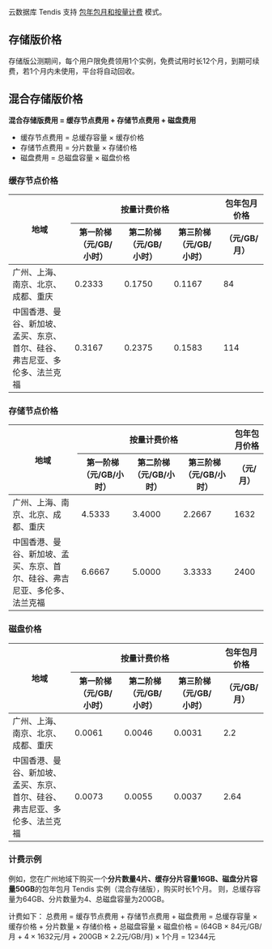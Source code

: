 云数据库 Tendis 支持 [包年包月和按量计费](https://cloud.tencent.com/document/product/1363/50852) 模式。

## 存储版价格
存储版公测期间，每个用户限免费领用1个实例，免费试用时长12个月，到期可续费，若1个月内未使用，平台将自动回收。

## 混合存储版价格
**混合存储版费用 = 缓存节点费用 + 存储节点费用 + 磁盘费用**
- 缓存节点费用 = 总缓存容量 × 缓存价格
- 存储节点费用 = 分片数量 × 存储价格
- 磁盘费用 = 总磁盘容量 × 磁盘价格

### 缓存节点价格
<table>
<tr><th rowspan=2>地域</th><th colspan = "3">按量计费价格	</th><th>包年包月价格</th></tr>
<tr><th>第一阶梯（元/GB/小时）</th><th>第二阶梯（元/GB/小时）</th><th>第三阶梯（元/GB/小时）</th><th>（元/GB/月）</th></tr>
<tbody>
<tr>
<td>广州、上海、南京、北京、成都、重庆</td>
<td>0.2333</td><td>0.1750</td><td>0.1167</td><td>84</td>
</tr>
<tr>
<td>中国香港、曼谷、新加坡、孟买、东京、首尔、硅谷、弗吉尼亚、多伦多、法兰克福</td>
<td>0.3167</td><td>0.2375</td><td>0.1583</td><td>114</td>
</tr>
</tbody></table>

### 存储节点价格
<table>
<tr><th rowspan=2>地域</th><th colspan = "3">按量计费价格</th><th>包年包月价格</th></tr>
<tr><th>第一阶梯（元/GB/小时）</th><th>第二阶梯（元/GB/小时）</th><th>第三阶梯（元/GB/小时）</th>
<th>（元/月）</th></tr>
<tbody>
<tr>
<td>广州、上海、南京、北京、成都、重庆</td>
<td>4.5333</td><td>3.4000</td><td>2.2667</td><td>1632</td>
</tr>
<tr>
<td>中国香港、曼谷、新加坡、孟买、东京、首尔、硅谷、弗吉尼亚、多伦多、法兰克福</td>
<td>6.6667</td><td>5.0000</td><td>3.3333</td><td>2400</td>
</tr>
</tbody></table>

### 磁盘价格
<table>
<tr><th rowspan=2>地域</th><th colspan = "3">按量计费价格</th><th>包年包月价格</th></tr>
<tr><th>第一阶梯（元/GB/小时）</th><th>第二阶梯（元/GB/小时）</th><th>第三阶梯（元/GB/小时）</th><th>（元/GB/月）</th></tr>
<tbody><tr>
<td>广州、上海、南京、北京、成都、重庆</td>
<td>0.0061</td><td>0.0046</td><td>0.0031</td><td>2.2</td>
</tr>
<tr>
<td>中国香港、曼谷、新加坡、孟买、东京、首尔、硅谷、弗吉尼亚、多伦多、法兰克福</td>
<td>0.0073</td><td>0.0055</td><td>0.0037</td><td>2.64</td>
</tr>
</tbody></table>

### 计费示例
例如，您在广州地域下购买一个**分片数量4片、缓存分片容量16GB、磁盘分片容量50GB**的包年包月 Tendis 实例（混合存储版），购买时长1个月。
则，总缓存容量为64GB、分片数量为4、总磁盘容量为200GB。

计费如下：
总费用 = 缓存节点费用 + 存储节点费用 + 磁盘费用 = 总缓存容量 × 缓存价格 + 分片数量 × 存储价格 + 总磁盘容量 × 磁盘价格 = (64GB × 84元/GB/月 + 4 × 1632元/月 + 200GB × 2.2元/GB/月)  × 1个月 = 12344元

